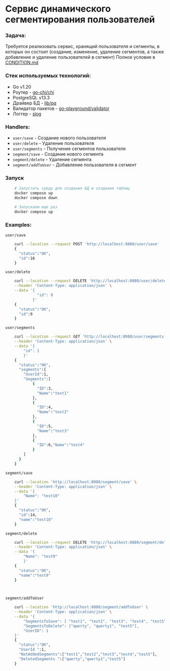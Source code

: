 # Сервис динамического сегментирования пользователей

### Задача:

Требуется реализовать сервис, хранящий пользователя и сегменты, в которых он состоит (создание, изменение, удаление сегментов, а также добавление и удаление пользователей в сегмент)
Полное условие в [CONDITION.md](CONDITION.md)

### Стек используемых технологий:
- Go v1.20
- Роутер                - [go-chi/chi](https://github.com/go-chi/chi) 
- PostgreSQL v13.3          
- Драйвер БД            - [lib/pq](https://github.com/lib/pq)
- Валидатор пакетов     - [go-playground/validator](https://github.com/go-playground/validator)
- Логгер                - [slog](https://pkg.go.dev/golang.org/x/exp/slog)   

### Handlers:
- `user/save`          - Создание нового пользователя
- `user/delete`        - Удаление пользователя 
- `user/segments`      - Получение сегментов пользователя 
- `segment/save`       - Создание нового сегмента
- `segment/delete`     - Удаление сегмента 
- `segment/addToUser`  - Добавление пользователя в сегмент

### Запуск

```bash
    # Запустить среду для создания БД и создания таблиц
    docker compose up
    docker compose down

    # Запускаем еще раз 
    docker compose up
```

### Examples:
`user/save`
```bash
    curl --location --request POST 'http://localhost:8080/user/save'
    {
      "status":"OK",
      "id":16
    }
```

`user/delete`
```bash
    curl --location --request DELETE 'http://localhost:8080/user/delete' \
    --header 'Content-Type: application/json' \
    --data '{
              "id": 9
            }'
    {
      "status":"OK",
      "id":9
    }
```

`user/segments`

```bash 
    curl --location --request GET 'http://localhost:8080/user/segments' \
    --header 'Content-Type: application/json' \
    --data '{
        "id": 1
        }'
    {
      "status":"OK",
      "segments":{
        "UserId":1,
        "Segments":[
            {
              "ID":3,
              "Name":"test1"
            },
            {
              "ID":4,
              "Name":"test2"
            },
            {
              "ID":5,
              "Name":"test3"
            },
            {
              "ID":6,"Name":"test4"
            }
        ]
      }
    }
```

`segment/save` 

```bash
    curl --location 'http://localhost:8080/segment/save' \
    --header 'Content-Type: application/json' \
    --data '{
        "Name": "test10"
    }'
    {
      "status":"OK",
      "id":14,
      "name":"test10"
    }    
```

`segment/delete` 

```bash
    curl --location --request DELETE 'http://localhost:8080/segment/delete' \
    --header 'Content-Type: application/json' \
    --data '{
        "Name": "test9"
        }'
    {
      "status":"OK",
      "name":"test9"
    }

    
```

`segment/addToUser`

```bash
    curl --location 'http://localhost:8080/segment/addToUser' \
    --header 'Content-Type: application/json' \
    --data '{
        "SegmentsToSave": [ "test1", "test2", "test3", "test4", "test5" ],
        "SegmentsToDelete": ["qwerty", "qwerty1", "test5"],
        "UserID": 1   
    }'
    {
      "status":"OK",
      "UserId ":1,
      "NotAddedSegments":["test1","test2","test3","test4","test5"],
      "DeletedSegments ":["qwerty","qwerty1","test5"]
    }
```
